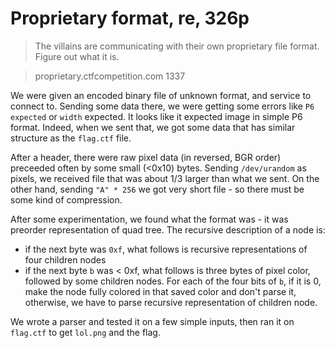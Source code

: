 # Proprietary format, re, 326p

> The villains are communicating with their own proprietary file format. Figure out what it is.

> proprietary.ctfcompetition.com 1337

We were given an encoded binary file of unknown format, and service to connect to. Sending some data there,
we were getting some errors like `P6 expected` or `width` expected. It looks like it expected image in
simple P6 format. Indeed, when we sent that, we got some data that has similar structure as the `flag.ctf` file.

After a header, there were raw pixel data (in reversed, BGR order) preceeded often by some small (<0x10) bytes.
Sending `/dev/urandom` as pixels, we received file that was about 1/3 larger than what we sent. On the other hand,
sending `"A" * 256` we got very short file - so there must be some kind of compression.

After some experimentation, we found what the format was - it was preorder representation of quad tree.
The recursive description of a node is:

- if the next byte was `0xf`, what follows is recursive representations of four children nodes
- if the next byte `b` was < 0xf, what follows is three bytes of pixel color, followed by some children nodes.
  For each of the four bits of `b`, if it is 0, make the node fully colored in that saved color and don't parse it,
  otherwise, we have to parse recursive representation of children node.
  
We wrote a parser and tested it on a few simple inputs, then ran it on `flag.ctf` to get `lol.png` and the flag.
